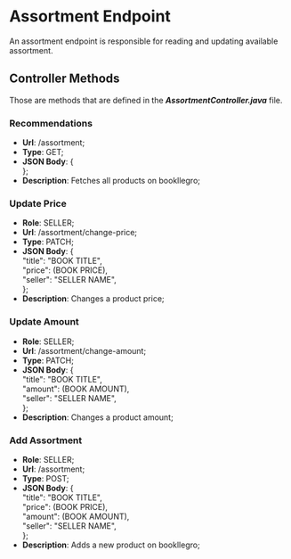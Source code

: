 # Assortment Endpoint
An assortment endpoint is responsible for reading and updating available assortment.


## Controller Methods
Those are methods that are defined in the ***AssortmentController.java*** file.

### Recommendations
- **Url**: /assortment; 
- **Type**: GET;
- **JSON Body**: { <br>
};
- **Description**: Fetches all products on bookllegro;

### Update Price
- **Role**: SELLER;
- **Url**: /assortment/change-price; 
- **Type**: PATCH;
- **JSON Body**: { <br>
    "title": "BOOK TITLE", <br>
    "price": (BOOK PRICE), <br>
    "seller": "SELLER NAME", <br>
};
- **Description**: Changes a product price;

### Update Amount
- **Role**: SELLER;
- **Url**: /assortment/change-amount; 
- **Type**: PATCH;
- **JSON Body**: { <br>
    "title": "BOOK TITLE", <br>
    "amount": (BOOK AMOUNT), <br>
    "seller": "SELLER NAME", <br>
};
- **Description**: Changes a product amount;

### Add Assortment
- **Role**: SELLER;
- **Url**: /assortment; 
- **Type**: POST;
- **JSON Body**: { <br>
    "title": "BOOK TITLE", <br>
    "price": (BOOK PRICE), <br>
    "amount": (BOOK AMOUNT), <br>
    "seller": "SELLER NAME", <br>
};
- **Description**: Adds a new product on bookllegro;
